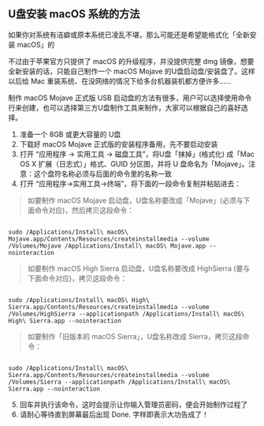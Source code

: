 ## U盘安装 macOS 系统的方法

如果你对系统有洁癖或原本系统已凌乱不堪，那么可能还是希望能格式化「全新安装 macOS」的

不过由于苹果官方只提供了 macOS 的升级程序，并没提供完整 dmg 镜像，想要全新安装的话，只能自己制作一个 macOS Mojave 的U盘启动盘/安装盘了。这样以后给 Mac 重装系统、在没网络的情况下给多台机器装机都方便许多……

制作 macOS Mojave 正式版 USB 启动盘的方法有很多，用户可以选择使用命令行来创建，也可以选择第三方U盘制作工具来制作，大家可以根据自己的喜好选择。

1. 准备一个 8GB 或更大容量的 U盘
2. 下载好 macOS Mojave 正式版的安装程序备用，先不要启动安装
3. 打开 “应用程序 → 实用工具 → 磁盘工具”，将U盘「抹掉」(格式化) 成「Mac OS X 扩展（日志式）」格式、GUID 分区图，并将 U 盘命名为「Mojave」。注意：这个盘符名称必须与后面的命令里的名称一致
4. 打开 “应用程序→实用工具→终端”，将下面的一段命令复制并粘贴进去：

> 如要制作 macOS Mojave 启动盘，U盘名称要改成「Mojave」(必须与下面命令对应)，然后拷贝这段命令：

<code>
sudo /Applications/Install\ macOS\ Mojave.app/Contents/Resources/createinstallmedia --volume /Volumes/Mojave /Applications/Install\ macOS\ Mojave.app --nointeraction
</code>

> 如要制作 macOS High Sierra 启动盘，U盘名称要改成 HighSierra (要与下面命令对应)，拷贝这段命令：

<code>
sudo /Applications/Install\ macOS\ High\ Sierra.app/Contents/Resources/createinstallmedia --volume /Volumes/HighSierra --applicationpath /Applications/Install\ macOS\ High\ Sierra.app --nointeraction
</code>

> 如要制作「旧版本的 macOS Sierra」，U盘名称改成 Sierra，拷贝这段命令：

<code>
sudo /Applications/Install\ macOS\ Sierra.app/Contents/Resources/createinstallmedia --volume /Volumes/Sierra --applicationpath /Applications/Install\ macOS\ Sierra.app --nointeraction
</code>

5. 回车并执行该命令，这时会提示让你输入管理员密码，便会开始制作过程了
6. 请耐心等待直到屏幕最后出现 Done. 字样即表示大功告成了！
